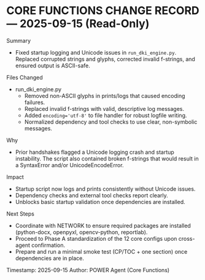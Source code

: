 # CORE FUNCTIONS CHANGE RECORD — 2025-09-15 (Read-Only)

Summary
- Fixed startup logging and Unicode issues in `run_dki_engine.py`. Replaced corrupted strings and glyphs, corrected invalid f-strings, and ensured output is ASCII-safe.

Files Changed
- run_dki_engine.py
  - Removed non-ASCII glyphs in prints/logs that caused encoding failures.
  - Replaced invalid f-strings with valid, descriptive log messages.
  - Added `encoding='utf-8'` to file handler for robust logfile writing.
  - Normalized dependency and tool checks to use clear, non-symbolic messages.

Why
- Prior handshakes flagged a Unicode logging crash and startup instability. The script also contained broken f-strings that would result in a SyntaxError and/or UnicodeEncodeError.

Impact
- Startup script now logs and prints consistently without Unicode issues.
- Dependency checks and external tool checks report clearly.
- Unblocks basic startup validation once dependencies are installed.

Next Steps
- Coordinate with NETWORK to ensure required packages are installed (python-docx, openpyxl, opencv-python, reportlab).
- Proceed to Phase A standardization of the 12 core configs upon cross-agent confirmation.
- Prepare and run a minimal smoke test (CP/TOC + one section) once dependencies are in place.

Timestamp: 2025-09-15
Author: POWER Agent (Core Functions)

